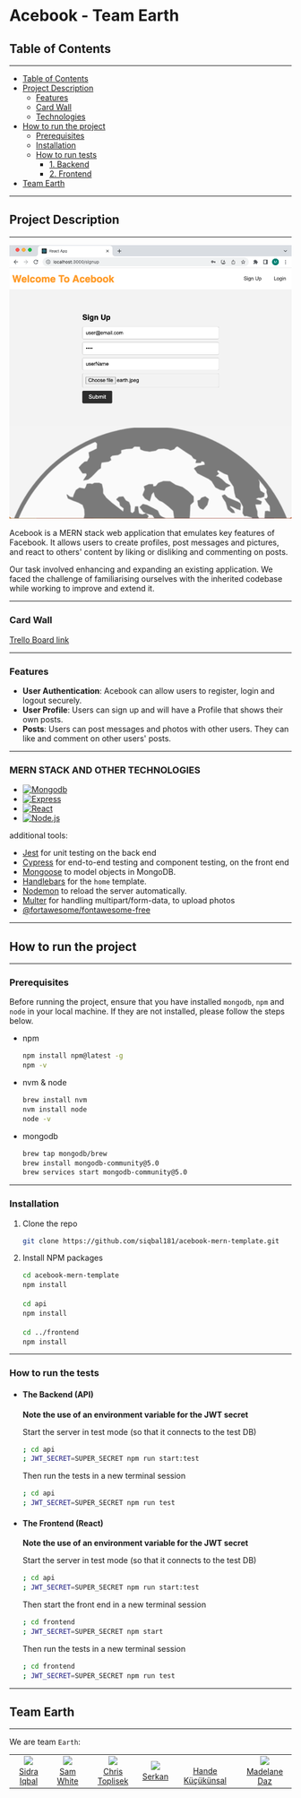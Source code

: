 # Acebook - Team Earth

<!-- TABLE OF CONTENTS -->
## Table of Contents

------

- [Table of Contents](#table-of-contents)
- [Project Description](#project-description)
  - [Features](#features)
  - [Card Wall](#card-wall)
  - [Technologies](#mern-stack-and-other-technologies)
- [How to run the project](#how-to-run=the-project)
  - [Prerequisites](#prerequisites)
  - [Installation](#installation)
  - [How to run tests](#how-to-run-tests)
    - [1. Backend](#the-backend-(API))
    - [2. Frontend](#the-frontend-(React))
- [Team Earth](#team-earth)

------

<!-- ABOUT THE PROJECT -->
## Project Description

------

![homepage preview](/public/images/main-homepage.png)

Acebook is a MERN stack web application that emulates key features of Facebook. It allows users to create profiles, post messages and pictures, and react to others' content by liking or disliking and commenting on posts.

Our task involved enhancing and expanding an existing application. We faced the challenge of familiarising ourselves with the inherited codebase while working to improve and extend it.

------

### Card Wall

[Trello Board link](https://trello.com/b/d4FoJhDy/team-earth-board)

------

### Features

- **User Authentication**: Acebook can allow users to register, login and logout securely.
- **User Profile**: Users can sign up and will have a Profile that shows their own posts.
- **Posts**: Users can post messages and photos with other users. They can like and comment on other users' posts.

------

### MERN STACK AND OTHER TECHNOLOGIES

- [![Mongodb][mongodb-badge]][mongodb-url]
- [![Express][express-badge]][express-url]
- [![React][react-badge]][react-url]
- [![Node.js][node-badge]][node-url]

additional tools:

- [Jest](https://jestjs.io/) for unit testing on the back end
- [Cypress](https://www.cypress.io/) for end-to-end testing and component testing, on the front end
- [Mongoose](https://mongoosejs.com) to model objects in MongoDB.
- [Handlebars](https://handlebarsjs.com/) for the `home` template.
- [Nodemon](https://nodemon.io/) to reload the server automatically.
- [Multer](https://www.npmjs.com/package/multer) for handling multipart/form-data, to upload photos
- [@fortawesome/fontawesome-free](https://github.com/FortAwesome/Font-Awesome)

------

<!-- INSTALLATION -->
## How to run the project

------

### Prerequisites

Before running the project, ensure that you have installed `mongodb`, `npm` and `node` in your local machine. If they are not installed, please follow the steps below.

- npm

  ```bash
  npm install npm@latest -g
  npm -v
  ```

- nvm & node

  ```bash
  brew install nvm
  nvm install node
  node -v
  ```

- mongodb

  ```bash
  brew tap mongodb/brew
  brew install mongodb-community@5.0
  brew services start mongodb-community@5.0
  ```

---

### Installation

1. Clone the repo

   ```bash
   git clone https://github.com/siqbal181/acebook-mern-template.git
   ```

2. Install NPM packages

   ```bash
   cd acebook-mern-template
   npm install

   cd api
   npm install

   cd ../frontend
   npm install
   ```

---
 <!-- TESTING -->
### How to run the tests

- #### The Backend (API)

   **Note the use of an environment variable for the JWT secret**

   Start the server in test mode (so that it connects to the test DB)

   ```bash
   ; cd api
   ; JWT_SECRET=SUPER_SECRET npm run start:test
   ```

   Then run the tests in a new terminal session

   ```bash
   ; cd api
   ; JWT_SECRET=SUPER_SECRET npm run test
   ```

- #### The Frontend (React)

   **Note the use of an environment variable for the JWT secret**

   Start the server in test mode (so that it connects to the test DB)

   ```bash
   ; cd api
   ; JWT_SECRET=SUPER_SECRET npm run start:test
   ```

   Then start the front end in a new terminal session

   ```bash
   ; cd frontend
   ; JWT_SECRET=SUPER_SECRET npm start
   ```

   Then run the tests in a new terminal session

   ```bash
   ; cd frontend
   ; JWT_SECRET=SUPER_SECRET npm run test
   ```

------
<!-- CONTRIBUTORS -->
## Team Earth

------
We are team `Earth`:

<table>
  <tr>
   <td align="center"><a href="https://github.com/siqbal181"><img src="https://avatars.githubusercontent.com/u/114309741?v=4" width="100"/><br />Sidra Iqbal</a></td>
   <td align="center"><a href="https://github.com/SamWhite745"><img src="https://avatars.githubusercontent.com/u/35996570?v=4" width="100"/><br />Sam White</a></td>
   <td align="center"><a href="https://github.com/toppy007"><img src="https://avatars.githubusercontent.com/u/33899845?v=4" width="100"/><br />Chris Toplisek</a></td>
   <td align="center"><a href="https://github.com/Serkan-00"><img src="https://avatars.githubusercontent.com/u/124393940?v=4" width="100"/><br />Serkan</a></td>
   <td align="center"><a href=""><img src="" width="100" /><br />Hande Küçükünsal</a></td>
   <td align="center"><a href="https://github.com/maddc0de"><img src="https://avatars.githubusercontent.com/u/97564411?v=4" width="100" /><br />Madelane Daz</a></td>
  </tr>
</table>

<!-- https://github.com/Ileriayo/markdown-badges -->

[mongodb-badge]: https://img.shields.io/badge/MongoDB-%234ea94b.svg?style=for-the-badge&logo=mongodb&logoColor=white
[mongodb-url]: https://www.mongodb.com/
[express-badge]: https://img.shields.io/badge/express.js-%23404d59.svg?style=for-the-badge&logo=express&logoColor=%2361DAFB
[express-url]: https://expressjs.com/
[react-badge]: https://img.shields.io/badge/react-%2320232a.svg?style=for-the-badge&logo=react&logoColor=%2361DAFB
[react-url]: https://react.dev/
[node-badge]: https://img.shields.io/badge/node.js-6DA55F?style=for-the-badge&logo=node.js&logoColor=white
[node-url]: https://nodejs.org/
